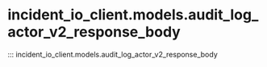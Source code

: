 # incident_io_client.models.audit_log_actor_v2_response_body

::: incident_io_client.models.audit_log_actor_v2_response_body